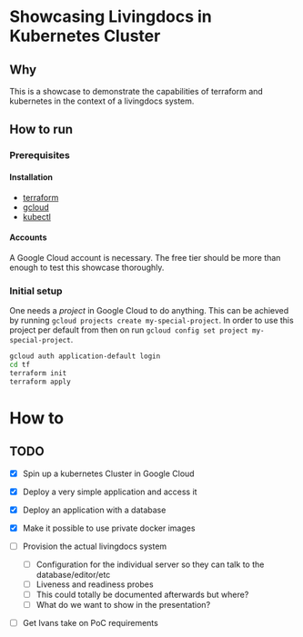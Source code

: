 # Showcasing Livingdocs in Kubernetes Cluster

## Why

This is a showcase to demonstrate the capabilities of terraform and 
kubernetes in the context of a livingdocs system.

## How to run

### Prerequisites

#### Installation

- [terraform](https://www.terraform.io/downloads.html)
- [gcloud](https://cloud.google.com/sdk/gcloud/)
- [kubectl](https://kubernetes.io/docs/tasks/tools/install-kubectl/)

#### Accounts

A Google Cloud account is necessary. The free tier should be more than enough to test this showcase thoroughly.

### Initial setup

One needs a _project_ in Google Cloud to do anything.
This can be achieved by running `gcloud projects create my-special-project`.
In order to use this project per default from then on run `gcloud config set project my-special-project`.


```bash
gcloud auth application-default login
cd tf
terraform init
terraform apply
```

# How to 

## TODO

- [x] Spin up a kubernetes Cluster in Google Cloud
- [X] Deploy a very simple application and access it
- [X] Deploy an application with a database
- [X] Make it possible to use private docker images
- [ ] Provision the actual livingdocs system
  - [ ] Configuration for the individual server so they can talk to the database/editor/etc
  - [ ] Liveness and readiness probes
  - [ ] This could totally be documented afterwards but where?
  - [ ] What do we want to show in the presentation?
- [ ] Get Ivans take on PoC requirements
  
